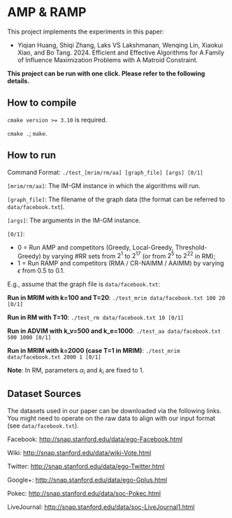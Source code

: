 # AMP & RAMP

This project implements the experiments in this paper:
- Yiqian Huang, Shiqi Zhang, Laks VS Lakshmanan, Wenqing Lin, Xiaokui Xiao, and Bo Tang. 2024. Efficient and Effective Algorithms for A Family of Influence
  Maximization Problems with A Matroid Constraint.
  
**This project can be run with one click. Please refer to the following details.**

## How to compile

``cmake version >= 3.10`` is required.

``cmake .``; ``make``.

## How to run

Command Format: ``./test_[mrim/rm/aa] [graph_file] [args] [0/1]``

``[mrim/rm/aa]``: The IM-GM instance in which the algorithms will run.

``[graph_file]``: The filename of the graph data (the format can be referred to ``data/facebook.txt``).

``[args]``: The arguments in the IM-GM instance.

``[0/1]``: 
- 0 = Run AMP and competitors (Greedy, Local-Greedy, Threshold-Greedy) by varying #RR sets from $2^1$ to $2^{17}$ (or from $2^5$ to $2^{22}$ in RM); 
- 1 = Run RAMP and competitors (RMA / CR-NAIMM / AAIMM) by varying $\epsilon$ from 0.5 to 0.1.

E.g., assume that the graph file is ``data/facebook.txt``:

**Run in MRIM with k=100 and T=20**: ``./test_mrim data/facebook.txt 100 20 [0/1]``

**Run in RM with T=10**: ``./test_rm data/facebook.txt 10 [0/1]``

**Run in ADVIM with k_v=500 and k_e=1000**: ``./test_aa data/facebook.txt 500 1000 [0/1]``

**Run in MRIM with k=2000 (case T=1 in MRIM)**: ``./test_mrim data/facebook.txt 2000 1 [0/1]``

**Note**: In RM, parameters $\alpha_i$ and $k_i$ are fixed to 1.

## Dataset Sources

The datasets used in our paper can be downloaded via the following links. You might need to operate on the raw data to align with our input format (see ``data/facebook.txt``).

Facebook: http://snap.stanford.edu/data/ego-Facebook.html

Wiki: http://snap.stanford.edu/data/wiki-Vote.html

Twitter: http://snap.stanford.edu/data/ego-Twitter.html

Google+: http://snap.stanford.edu/data/ego-Gplus.html

Pokec: http://snap.stanford.edu/data/soc-Pokec.html

LiveJournal: http://snap.stanford.edu/data/soc-LiveJournal1.html
